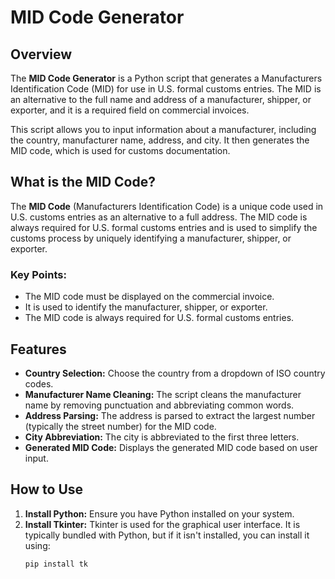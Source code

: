 # MID Code Generator

## Overview
The **MID Code Generator** is a Python script that generates a Manufacturers Identification Code (MID) for use in U.S. formal customs entries. The MID is an alternative to the full name and address of a manufacturer, shipper, or exporter, and it is a required field on commercial invoices. 

This script allows you to input information about a manufacturer, including the country, manufacturer name, address, and city. It then generates the MID code, which is used for customs documentation.

## What is the MID Code?
The **MID Code** (Manufacturers Identification Code) is a unique code used in U.S. customs entries as an alternative to a full address. The MID code is always required for U.S. formal customs entries and is used to simplify the customs process by uniquely identifying a manufacturer, shipper, or exporter.

### Key Points:
- The MID code must be displayed on the commercial invoice.
- It is used to identify the manufacturer, shipper, or exporter.
- The MID code is always required for U.S. formal customs entries.

## Features
- **Country Selection:** Choose the country from a dropdown of ISO country codes.
- **Manufacturer Name Cleaning:** The script cleans the manufacturer name by removing punctuation and abbreviating common words.
- **Address Parsing:** The address is parsed to extract the largest number (typically the street number) for the MID code.
- **City Abbreviation:** The city is abbreviated to the first three letters.
- **Generated MID Code:** Displays the generated MID code based on user input.

## How to Use
1. **Install Python:** Ensure you have Python installed on your system.
2. **Install Tkinter:** Tkinter is used for the graphical user interface. It is typically bundled with Python, but if it isn't installed, you can install it using:
   ```bash
   pip install tk
